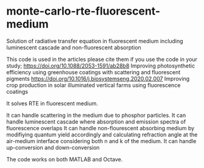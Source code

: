 # monte-carlo-rte-fluorescent-medium
Solution of radiative transfer equation in fluorescent medium including  luminescent cascade and non-fluorescent absorption

This code is used in the articles please cite them if you use the code in your study;
https://doi.org/10.1088/2053-1591/ab28b8 Improving photosynthetic efficiency using greenhouse coatings with scattering and fluorescent pigments
https://doi.org/10.1016/j.biosystemseng.2020.02.007 Improving crop production in solar illuminated vertical farms using fluorescence coatings

It solves RTE in fluorescent medium.

It can handle scattering in the medium due to phosphor particles.
It can handle luminescent cascade where absorption and emission spectra of fluorescence overlaps
It can handle non-flourescent absorbing medium by modifiying quantum yield accordingly and calculating refraction angle at the air-medium interface considering both n and k of the medium.
It can handle up-conversion and down-conversion

The code works on both MATLAB and Octave. 
